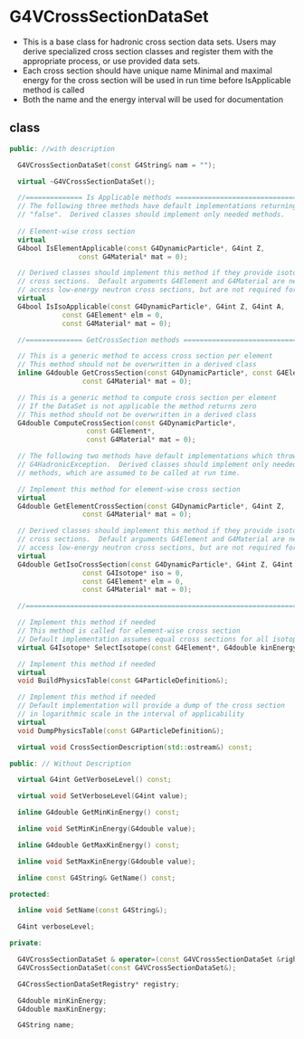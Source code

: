 <!-- G4VCrossSectionDataSet.md --- 
;; 
;; Description: 
;; Author: Hongyi Wu(吴鸿毅)
;; Email: wuhongyi@qq.com 
;; Created: 五 8月 10 03:25:14 2018 (+0800)
;; Last-Updated: 五 8月 10 03:27:04 2018 (+0800)
;;           By: Hongyi Wu(吴鸿毅)
;;     Update #: 1
;; URL: http://wuhongyi.cn -->

# G4VCrossSectionDataSet

* This is a base class for hadronic cross section data sets.  Users may derive specialized cross section classes and register them with the appropriate process, or use provided data sets.
* Each cross section should have unique name Minimal and maximal energy for the cross section will be used in run time before IsApplicable method is called
* Both the name and the energy interval will be used for documentation 




## class

```cpp
public: //with description

  G4VCrossSectionDataSet(const G4String& nam = "");

  virtual ~G4VCrossSectionDataSet();

  //============== Is Applicable methods ===============================
  // The following three methods have default implementations returning
  // "false".  Derived classes should implement only needed methods.
 
  // Element-wise cross section
  virtual
  G4bool IsElementApplicable(const G4DynamicParticle*, G4int Z, 
			     const G4Material* mat = 0);

  // Derived classes should implement this method if they provide isotope-wise 
  // cross sections.  Default arguments G4Element and G4Material are needed to 
  // access low-energy neutron cross sections, but are not required for others.
  virtual
  G4bool IsIsoApplicable(const G4DynamicParticle*, G4int Z, G4int A,    
			 const G4Element* elm = 0,
			 const G4Material* mat = 0);

  //============== GetCrossSection methods ===============================

  // This is a generic method to access cross section per element
  // This method should not be overwritten in a derived class
  inline G4double GetCrossSection(const G4DynamicParticle*, const G4Element*,
				  const G4Material* mat = 0);

  // This is a generic method to compute cross section per element
  // If the DataSet is not applicable the method returns zero
  // This method should not be overwritten in a derived class
  G4double ComputeCrossSection(const G4DynamicParticle*, 
			       const G4Element*,
			       const G4Material* mat = 0);

  // The following two methods have default implementations which throw
  // G4HadronicException.  Derived classes should implement only needed
  // methods, which are assumed to be called at run time.

  // Implement this method for element-wise cross section 
  virtual
  G4double GetElementCrossSection(const G4DynamicParticle*, G4int Z,
				  const G4Material* mat = 0);

  // Derived classes should implement this method if they provide isotope-wise
  // cross sections.  Default arguments G4Element and G4Material are needed to
  // access low-energy neutron cross sections, but are not required for others. 
  virtual
  G4double GetIsoCrossSection(const G4DynamicParticle*, G4int Z, G4int A,  
			      const G4Isotope* iso = 0,
			      const G4Element* elm = 0,
			      const G4Material* mat = 0);

  //=====================================================================

  // Implement this method if needed
  // This method is called for element-wise cross section
  // Default implementation assumes equal cross sections for all isotopes 
  virtual G4Isotope* SelectIsotope(const G4Element*, G4double kinEnergy);

  // Implement this method if needed
  virtual
  void BuildPhysicsTable(const G4ParticleDefinition&);

  // Implement this method if needed
  // Default implementation will provide a dump of the cross section 
  // in logarithmic scale in the interval of applicability 
  virtual
  void DumpPhysicsTable(const G4ParticleDefinition&);

  virtual void CrossSectionDescription(std::ostream&) const;

public: // Without Description

  virtual G4int GetVerboseLevel() const;

  virtual void SetVerboseLevel(G4int value);

  inline G4double GetMinKinEnergy() const;

  inline void SetMinKinEnergy(G4double value);

  inline G4double GetMaxKinEnergy() const;

  inline void SetMaxKinEnergy(G4double value);

  inline const G4String& GetName() const;

protected:

  inline void SetName(const G4String&);

  G4int verboseLevel;

private:

  G4VCrossSectionDataSet & operator=(const G4VCrossSectionDataSet &right);
  G4VCrossSectionDataSet(const G4VCrossSectionDataSet&);

  G4CrossSectionDataSetRegistry* registry;

  G4double minKinEnergy;
  G4double maxKinEnergy;

  G4String name;
```

<!-- G4VCrossSectionDataSet.md ends here -->
